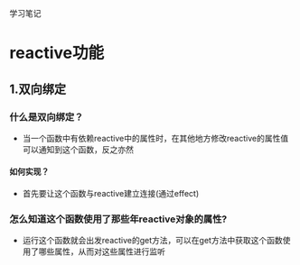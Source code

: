 学习笔记


# reactive功能
## 1.双向绑定
### 什么是双向绑定？
- 当一个函数中有依赖reactive中的属性时，在其他地方修改reactive的属性值可以通知到这个函数，反之亦然
#### 如何实现？
- 首先要让这个函数与reactive建立连接(通过effect)
### 怎么知道这个函数使用了那些年reactive对象的属性?
- 运行这个函数就会出发reactive的get方法，可以在get方法中获取这个函数使用了哪些属性，从而对这些属性进行监听
